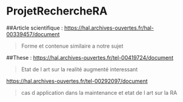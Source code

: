 # ProjetRechercheRA

##Article scientifique : 
https://hal.archives-ouvertes.fr/hal-00339457/document
>Forme et contenue similaire a notre sujet 

##These : 
https://hal.archives-ouvertes.fr/tel-00419724/document
>Etat de l art sur la realité augmenté interessant 

https://hal.archives-ouvertes.fr/tel-00292097/document
>cas d application dans la maintenance et etat de l art sur la RA 
